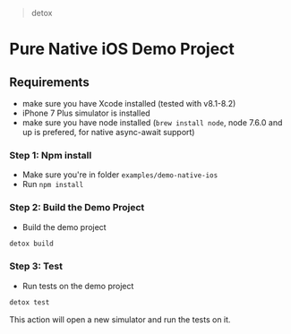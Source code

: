 > detox

# Pure Native iOS Demo Project

## Requirements

* make sure you have Xcode installed (tested with v8.1-8.2)
* iPhone 7 Plus simulator is installed
* make sure you have node installed (`brew install node`, node 7.6.0 and up is prefered, for native async-await support)

### Step 1: Npm install
* Make sure you're in folder `examples/demo-native-ios`
* Run `npm install`

### Step 2: Build the Demo Project
* Build the demo project
 
 ```sh
 detox build
 ```
 
### Step 3: Test 
* Run tests on the demo project
 
 ```sh
 detox test
 ```
 This action will open a new simulator and run the tests on it.